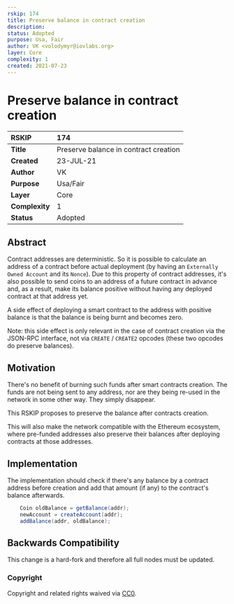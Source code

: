 ```yaml
---
rskip: 174
title: Preserve balance in contract creation
description: 
status: Adopted
purpose: Usa, Fair
author: VK <volodymyr@iovlabs.org>
layer: Core
complexity: 1
created: 2021-07-23
---
```

# Preserve balance in contract creation

|RSKIP          |174           |
| :------------ |:-------------|
|**Title**      |Preserve balance in contract creation |
|**Created**    |23-JUL-21 |
|**Author**     |VK |
|**Purpose**    |Usa/Fair |
|**Layer**      |Core |
|**Complexity** |1 |
|**Status**     |Adopted |

## Abstract

Contract addresses are deterministic. So it is possible to calculate an address of a contract before actual deployment
(by having an `Externally Owned Account` and its `Nonce`). Due to this property of contract addresses, it's also possible
to send coins to an address of a future contract in advance and, as a result, make its balance positive without having
any deployed contract at that address yet.

A side effect of deploying a smart contract to the address with positive balance is that the balance is being burnt
and becomes zero.

Note: this side effect is only relevant in the case of contract creation via the JSON-RPC interface,
not via `CREATE` / `CREATE2` opcodes (these two opcodes do preserve balances).

## Motivation

There's no benefit of burning such funds after smart contracts creation. The funds are not being sent to any address,
nor are they being re-used in the network in some other way. They simply disappear.

This RSKIP proposes to preserve the balance after contracts creation.

This will also make the network compatible with the Ethereum ecosystem, where pre-funded addresses also preserve
their balances after deploying contracts at those addresses.

## Implementation

The implementation should check if there's any balance by a contract address before creation and add that amount (if any)
to the contract's balance afterwards.

```java
    Coin oldBalance = getBalance(addr);
    newAccount = createAccount(addr);
    addBalance(addr, oldBalance);
```

## Backwards Compatibility

This change is a hard-fork and therefore all full nodes must be updated.

### Copyright

Copyright and related rights waived via [CC0](https://creativecommons.org/publicdomain/zero/1.0/).
